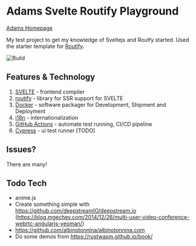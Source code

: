 # Adams Svelte Routify Playground

[Adams Homepage](https://www.abonyi.cz)

My test project to get my knowledge of Sveltejs and Routfy started. Used the starter template for [Routify](https://github.com/sveltech/routify). 

![Build](https://github.com/ad-ab/svelte-page/workflows/Build/badge.svg)

## Features & Technology

1. [SVELTE](https://svelte.dev/) - frontend compiler 
2. [routify](https://routify.dev) - library for SSR support for SVELTE
3. [Docker](https://www.docker.com) - software packager for Development, Shipment and Deployment 
4. [i18n](https://github.com/kaisermann/svelte-i18n) - internationalization
5. [GitHub Actions](https://github.com/features/actions) - automate test running, CI/CD pipeline
6. [Cypress](https://www.cypress.io/) - ui test runner [TODO]

## Issues?

There are many!

## Todo Tech

* anime.js
* Create something simple with https://github.com/deepstreamIO/deepstream.io (https://blog.mgechev.com/2014/12/26/multi-user-video-conference-webrtc-angularjs-yeoman/)
* https://github.com/albinotonnina/albinotonnina.com
* Do some demos from https://rustwasm.github.io/book/